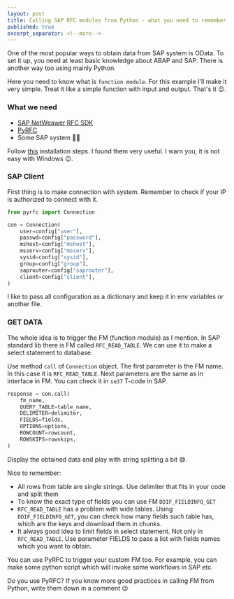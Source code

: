```yaml
---
layout: post
title: Calling SAP RFC modules from Python - what you need to remember 
published: true
excerpt_separator: <!--more-->
---
```


One of the most popular ways to obtain data from SAP system is OData. To set it up, you need at least basic knowledge about ABAP and SAP. There is another way too using mainly Python. 

<!--more-->

Here you need to know what is ``function module``. For this example I'll make it very simple. Treat it like a simple function with input and output. That's it 😉.

### What we need 

* [SAP NetWeawer RFC SDK](https://support.sap.com/en/product/connectors/nwrfcsdk.html)
* [PyRFC](https://github.com/SAP/PyRFC)
* Some SAP system 🤷‍♀️

Follow [this](http://sap.github.io/PyRFC/install.html) installation steps. I found them very useful. I warn you, it is not easy with Windows 😉. 

### SAP Client 

First thing is to make connection with system. Remember to check if your IP is authorized to connect with it. 

```python
from pyrfc import Connection

con = Connection(
    user=config["user"],
    passwd=config["password"],
    mshost=config["mshost"],
    msserv=config["msserv"],
    sysid=config["sysid"],
    group=config["group"],
    saprouter=config["saprouter"],
    client=config["client"],
)
```

I like to pass all configuration as a dictionary and keep it in env variables or another file. 

### GET DATA

The whole idea is to trigger the FM (function module) as I mention. In SAP standard lib there is FM called ``RFC_READ_TABLE``. We can use it to make a select statement to database. 

Use method ``call`` of ``Connection`` object. The first parameter is the FM name. In this case it is ``RFC_READ_TABLE``. Next parameters are the same as in interface in FM. You can check it in ``se37`` T-code in SAP. 

```python 
response = con.call(
    fm_name,
    QUERY_TABLE=table_name,
    DELIMITER=delimiter,
    FIELDS=fields,
    OPTIONS=options,
    ROWCOUNT=rowcount,
    ROWSKIPS=rowskips,
)
```

Display the obtained data and play with string splitting a bit 😅. 

Nice to remember: 
* All rows from table are single strings. Use delimiter that fits in your code and split them 
* To know the exact type of fields you can use FM ``DDIF_FIELDINFO_GET``
* ``RFC_READ_TABLE`` has a problem with wide tables. Using ``DDIF_FIELDINFO_GET``, you can check how many fields such table has, which are the keys and download them in chunks. 
* It always good idea to limit fields in select statement. Not only in ``RFC_READ_TABLE``. Use parameter FIELDS to pass a list with fields names which you want to obtain. 

You can use PyRFC to trigger your custom FM too. For example, you can make some python script which will invoke some workflows in SAP etc.  

Do you use PyRFC? If you know more good practices in calling FM from Python, write them down in a comment 😉